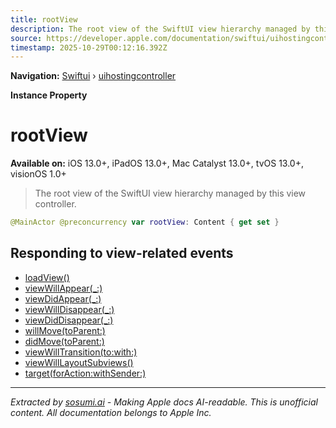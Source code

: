 ```yaml
---
title: rootView
description: The root view of the SwiftUI view hierarchy managed by this view controller.
source: https://developer.apple.com/documentation/swiftui/uihostingcontroller/rootview
timestamp: 2025-10-29T00:12:16.392Z
---
```


**Navigation:** [Swiftui](/documentation/swiftui) › [uihostingcontroller](/documentation/swiftui/uihostingcontroller)

**Instance Property**

# rootView

**Available on:** iOS 13.0+, iPadOS 13.0+, Mac Catalyst 13.0+, tvOS 13.0+, visionOS 1.0+

> The root view of the SwiftUI view hierarchy managed by this view controller.

```swift
@MainActor @preconcurrency var rootView: Content { get set }
```

## Responding to view-related events

- [loadView()](/documentation/swiftui/uihostingcontroller/loadview())
- [viewWillAppear(_:)](/documentation/swiftui/uihostingcontroller/viewwillappear(_:))
- [viewDidAppear(_:)](/documentation/swiftui/uihostingcontroller/viewdidappear(_:))
- [viewWillDisappear(_:)](/documentation/swiftui/uihostingcontroller/viewwilldisappear(_:))
- [viewDidDisappear(_:)](/documentation/swiftui/uihostingcontroller/viewdiddisappear(_:))
- [willMove(toParent:)](/documentation/swiftui/uihostingcontroller/willmove(toparent:))
- [didMove(toParent:)](/documentation/swiftui/uihostingcontroller/didmove(toparent:))
- [viewWillTransition(to:with:)](/documentation/swiftui/uihostingcontroller/viewwilltransition(to:with:))
- [viewWillLayoutSubviews()](/documentation/swiftui/uihostingcontroller/viewwilllayoutsubviews())
- [target(forAction:withSender:)](/documentation/swiftui/uihostingcontroller/target(foraction:withsender:))

---

*Extracted by [sosumi.ai](https://sosumi.ai) - Making Apple docs AI-readable.*
*This is unofficial content. All documentation belongs to Apple Inc.*
